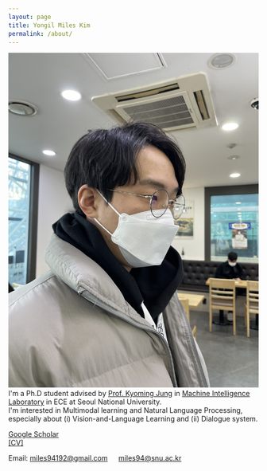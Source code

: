 ```yaml
---
layout: page
title: Yongil Miles Kim
permalink: /about/
---
```


![image](https://github.com/yong1-kim/yong1-kim.github.io/blob/master/_image/profile_yongil_kim.jpg?raw=true) <br>
I'm a Ph.D student advised by [Prof. Kyoming Jung](http://milab.snu.ac.kr/kjung/index.html) in [Machine Intelligence Laboratory](http://milab.snu.ac.kr) in ECE at Seoul National University.  
I'm interested in Multimodal learning and Natural Language Processing, especially about (i) Vision-and-Language Learning and (ii) Dialogue system.

[Google Scholar](https://scholar.google.com/citations?hl=en&user=QXZ2GEAAAAAJ) <br>
[[CV]](https://github.com/yong1-kim/yong1-kim.github.io/blob/master/_data/CV_yongil_kim.pdf?raw=True)

Email: miles94192@gmail.com &emsp; miles94@snu.ac.kr
